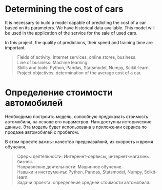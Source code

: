 # Determining the cost of cars

It is necessary to build a model capable of predicting the cost of a car based on its parameters. We have historical data available. 
This model will be used in the application of the service for the sale of used cars.

In this project, the quality of predictions, their speed and training time are important.

> Fields of activity: Internet services, online stores, business.\
> Line of business: Machine learning.\
> Skills and tools: Python, Pandas, Statsmodel, Numpy, Scikit-learn.\
> Project objectives: determination of the average cost of a car.

# Определение стоимости автомобилей

Необходимо построить модель, сопосбную предсказать стоимость автомобиля, на основе его параметров. Нам доступны исторические данные. 
Эта модель будет использована в приложении сервиса по продаже автомобилей с пробегом.

В этом проекте важны: качество предсказайний, их скорость и время обучения.

> Сферы деятельности: Интеренет-сервисы, интернет-магазины, бизнес.\
> Направление деятельности: Машинное обучение.\
> Навыки и инструменты: Python, Pandas, Statsmodel, Numpy, Scikit-learn.\
> Задачи проекта: определение средней стоимости автомобиля.
